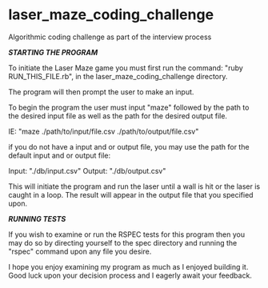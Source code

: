 # laser_maze_coding_challenge
Algorithmic coding challenge as part of the interview process

***STARTING THE PROGRAM***

To initiate the Laser Maze game you must first run the command:
"ruby RUN_THIS_FILE.rb", in the laser_maze_coding_challenge directory.

The program will then prompt the user to make an input.

To begin the program the user must input "maze" followed by the path to the desired input file as well as the path for the desired output file.

IE: "maze ./path/to/input/file.csv ./path/to/output/file.csv"

if you do not have a input and or output file, you may use the path for the default input and or output file:

Input: "./db/input.csv"
Output: "./db/output.csv"

This will initiate the program and run the laser until a wall is hit or the laser is caught in a loop. The result will appear in the output file that you specified upon.

***RUNNING TESTS***

If you wish to examine or run the RSPEC tests for this program then you may do so by directing yourself to the spec directory and running the "rspec" command upon any file you desire.

I hope you enjoy examining my program as much as I enjoyed building it. Good luck upon your decision process and I eagerly await your feedback.